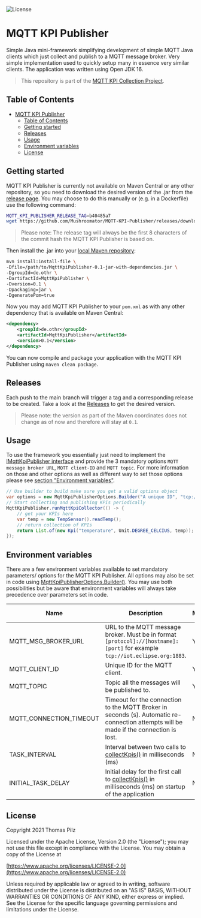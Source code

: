 ![License](https://img.shields.io/badge/License-Apache_2.0-blue.svg)

# MQTT KPI Publisher
Simple Java mini-framework simplifying development of simple MQTT Java clients which just collect and publish to a MQTT message broker.
Very simple implementation used to quickly setup many in essence very similar clients. The application was written using Open JDK 16.

> This repository is part of the [MQTT KPI Collection Project](https://github.com/Mushroomator/MQTT-KPI-Collection-Project).

## Table of Contents
- [MQTT KPI Publisher](#mqtt-kpi-publisher)
  - [Table of Contents](#table-of-contents)
  - [Getting started](#getting-started)
  - [Releases](#releases)
  - [Usage](#usage)
  - [Environment variables](#environment-variables)
  - [License](#license)

## Getting started
MQTT KPI Publisher is currently not available on Maven Central or any other repository, so you need to download the desired version of the .jar from the [release page](https://github.com/Mushroomator/MQTT-KPI-Publisher/releases). You may choose to do this manually or (e.g. in a Dockerfile) use the following command:
```bash
MQTT_KPI_PUBLISHER_RELEASE_TAG=b40485a7
wget https://github.com/Mushroomator/MQTT-KPI-Publisher/releases/download/$MQTT_KPI_PUBLISHER_RELEASE_TAG/MqttKpiPublisher-0.1-jar-with-dependencies.jar
```
> Please note: The release tag will always be the first 8 characters of the commit hash the MQTT KPI Publisher is based on.

Then install the .jar into your [local Maven repository](https://www.baeldung.com/maven-local-repository):
```bash
mvn install:install-file \
-Dfile=/path/to/MqttKpiPublisher-0.1-jar-with-dependencies.jar \
-DgroupId=de.othr \
-DartifactId=MqttKpiPublisher \
-Dversion=0.1 \
-Dpackaging=jar \
-DgeneratePom=true
```
Now you may add MQTT KPI Publisher to your `pom.xml` as with any other dependency that is available on Maven Central:
```xml
<dependency>
    <groupId>de.othr</groupId>
    <artifactId>MqttKpiPublisher</artifactId>
    <version>0.1</version>
</dependency>
```
You can now compile and package your application with the MQTT KPI Publisher using `maven clean package`.

## Releases
Each push to the main branch will trigger a tag and a corresponding release to be created. Take a look at the [Releases](https://github.com/Mushroomator/MQTT-KPI-Publisher/releases) to get the desired version. 
> Please note: the version as part of the Maven coordinates does not change as of now and therefore will stay at `0.1`.

## Usage
To use the framework you essentially just need to implement the [IMqttKpiPublisher interface](src/main/java/de/othr/mqtt_kpi_publisher/publisher/IMqttKpiPublisher.java) and provide the 3 mandatory options `MQTT message broker URL`, `MQTT client-ID` and `MQTT topic`. For more information on those and other options as well as different way to set those options please see [section "Environment variables"](#environment-variables).
```java
// Use builder to build make sure you get a valid options object
var options = new MqttKpiPublisherOptions.Builder("A unique ID", "tcp://iot.eclipse.org:1883", "/test/topic").build();
// Start collecting and publishing KPIs periodically
MqttKpiPublisher.runMqttKpiCollector(() -> {
    // get your KPIs here
    var temp = new TempSensor().readTemp();
    // return collection of KPIs
    return List.of(new Kpi("temperature", Unit.DEGREE_CELCIUS, temp));
});
```

## Environment variables
There are a few environment variables available to set mandatory parameters/ options for the MQTT KPI Publisher. All options may also be set in code using [MqttKpiPublisherOptions.Builder()](src/main/java/de/othr/mqtt_kpi_publisher/publisher/MqttKpiPublisherOptions.java). You may use both possibilities but be aware that environment variables will always take precedence over parameters set in code. 

| Name                    | Description                                                                                                                                                                       | Mandatory? | Default value |
| ----------------------- | --------------------------------------------------------------------------------------------------------------------------------------------------------------------------------- | ---------- | ------------- |
| MQTT_MSG_BROKER_URL     | URL to the MQTT message broker. Must be in format `[protocol]://[hostname]:[port]` for example `tcp://iot.eclipse.org:1883`.                                                      | Yes        | -             |
| MQTT_CLIENT_ID          | Unique ID for the MQTT client.                                                                                                                                                    | Yes        | -             |
| MQTT_TOPIC              | Topic all the messages will be published to.                                                                                                                                      | Yes        | -             |
| MQTT_CONNECTION_TIMEOUT | Timeout for the connection to the MQTT Broker in seconds (s). Automatic re-connection attempts will be made if the connection is lost.                                            | No         | 10            |
| TASK_INTERVAL           | Interval between two calls to [collectKpis()](src/main/java/de/othr/mqtt_kpi_publisher/publisher/IMqttKpiPublisher.java) in milliseconds (ms)                                     | No         | 5000          |
| INITIAL_TASK_DELAY      | Initial delay for the first call to [collectKpis()](src/main/java/de/othr/mqtt_kpi_publisher/publisher/IMqttKpiPublisher.java) in milliseconds (ms) on startup of the application | No         | 0             |

## License
Copyright 2021 Thomas Pilz

Licensed under the Apache License, Version 2.0 (the "License");
you may not use this file except in compliance with the License.
You may obtain a copy of the License at

  [https://www.apache.org/licenses/LICENSE-2.0](https://www.apache.org/licenses/LICENSE-2.0)

Unless required by applicable law or agreed to in writing, software
distributed under the License is distributed on an "AS IS" BASIS,
WITHOUT WARRANTIES OR CONDITIONS OF ANY KIND, either express or implied.
See the License for the specific language governing permissions and
limitations under the License.